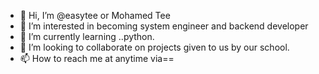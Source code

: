 - 👋 Hi, I’m @easytee or Mohamed Tee
- 👀 I’m interested in becoming system engineer and backend developer
- 🌱 I’m currently learning ..python.
- 💞️ I’m looking to collaborate on projects given to us by our school.
- 📫 How to reach me at anytime via==

<!---
easytee/easytee is a ✨ special ✨ repository because its `README.md` (this file) appears on your GitHub profile.
You can click the Preview link to take a look at your changes.
--->
